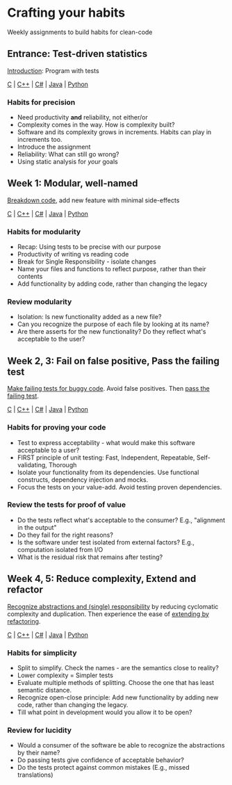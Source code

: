# Crafting your habits

Weekly assignments to build habits for clean-code

## Entrance: Test-driven statistics

[Introduction](https://github.com/clean-code-craft-tcq-2/assignments/blob/main/entry.md): Program with tests

[C](https://github.com/clean-code-craft-p-1/statisact-c) |
[C++](https://github.com/clean-code-craft-p-1/statisact-cpp) |
[C#](https://github.com/clean-code-craft-p-1/statisact-cs) |
[Java](https://github.com/clean-code-craft-p-1/statisact-java) |
[Python](https://github.com/clean-code-craft-p-1/statisact-py)

### Habits for precision

- Need productivity **and** reliability, not either/or
- Complexity comes in the way. How is complexity built?
- Software and its complexity grows in increments. Habits can play in increments too.
- Introduce the assignment
- Reliability: What can still go wrong?
- Using static analysis for _your_ goals

## Week 1: Modular, well-named

[Breakdown code](https://github.com/clean-code-personal/assignments/blob/main/small.md), add new feature with minimal side-effects

[C](https://github.com/clean-code-personal/modular-colorcoder-c) |
[C++](https://github.com/clean-code-personal/modular-colorcoder-cpp) |
[C#](https://github.com/clean-code-personal/modular-colorcoder-cs) |
[Java](https://github.com/clean-code-personal/modular-colorcoder-java) |
[Python](https://github.com/clean-code-personal/modular-colorcoder-py)

### Habits for modularity

- Recap: Using tests to be precise with our purpose
- Productivity of writing vs reading code
- Break for Single Responsibility - isolate changes
- Name your files and functions to reflect purpose, rather than their contents
- Add functionality by adding code, rather than changing the legacy

### Review modularity

- Isolation: Is new functionality added as a new file?
- Can you recognize the purpose of each file by looking at its name?
- Are there asserts for the new functionality? Do they reflect what's acceptable to the user?

## Week 2, 3: Fail on false positive, Pass the failing test

[Make failing tests for buggy code](https://github.com/clean-code-personal/assignments/blob/main/fail.md).
Avoid false positives. Then [pass the failing test](https://github.com/clean-code-personal/assignments/blob/main/pass.md).

[C](https://github.com/clean-code-personal/output-dependency-c) |
[C++](https://github.com/clean-code-personal/output-dependency-cpp) |
[C#](https://github.com/clean-code-personal/output-dependency-cs) |
[Java](https://github.com/clean-code-personal/output-dependency-java) |
[Python](https://github.com/clean-code-personal/output-dependency-py)

### Habits for proving your code

- Test to express acceptability - what would make this software acceptable to a user?
- FIRST principle of unit testing: Fast, Independent, Repeatable, Self-validating, Thorough
- Isolate your functionality from its dependencies. Use functional constructs, dependency injection and mocks.
- Focus the tests on your value-add. Avoid testing proven dependencies.

### Review the tests for proof of value

- Do the tests reflect what's acceptable to the consumer? E.g., "alignment in the output"
- Do they fail for the right reasons?
- Is the software under test isolated from external factors? E.g., computation isolated from I/O
- What is the residual risk that remains after testing?

## Week 4, 5: Reduce complexity, Extend and refactor

[Recognize abstractions and (single) responsibility](https://github.com/clean-code-personal/assignments/blob/main/functional.md) by reducing cyclomatic complexity and duplication.
Then experience the ease of [extending by refactoring](https://github.com/clean-code-personal/assignments/blob/main/extend-refactor.md).

[C](https://github.com/clean-code-personal/bms-monitor-c) |
[C++](https://github.com/clean-code-personal/bms-monitor-cpp) |
[C#](https://github.com/clean-code-personal/bms-monitor-cs) |
[Java](https://github.com/clean-code-personal/bms-monitor-java) |
[Python](https://github.com/clean-code-personal/bms-monitor-py)

### Habits for simplicity

- Split to simplify. Check the names - are the semantics close to reality?
- Lower complexity = Simpler tests
- Evaluate multiple methods of splitting. Choose the one that has least semantic distance.
- Recognize open-close principle: Add new functionality by adding new code, rather than changing the legacy.
- Till what point in development would you allow it to be open?

### Review for lucidity

- Would a consumer of the software be able to recognize the abstractions by their name?
- Do passing tests give confidence of acceptable behavior?
- Do the tests protect against common mistakes (E.g., missed translations)
